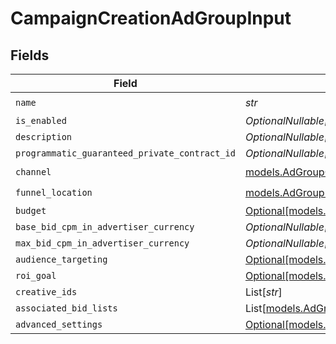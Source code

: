 # CampaignCreationAdGroupInput


## Fields

| Field                                                                                        | Type                                                                                         | Required                                                                                     | Description                                                                                  |
| -------------------------------------------------------------------------------------------- | -------------------------------------------------------------------------------------------- | -------------------------------------------------------------------------------------------- | -------------------------------------------------------------------------------------------- |
| `name`                                                                                       | *str*                                                                                        | :heavy_check_mark:                                                                           | N/A                                                                                          |
| `is_enabled`                                                                                 | *OptionalNullable[bool]*                                                                     | :heavy_minus_sign:                                                                           | N/A                                                                                          |
| `description`                                                                                | *OptionalNullable[str]*                                                                      | :heavy_minus_sign:                                                                           | N/A                                                                                          |
| `programmatic_guaranteed_private_contract_id`                                                | *OptionalNullable[str]*                                                                      | :heavy_minus_sign:                                                                           | N/A                                                                                          |
| `channel`                                                                                    | [models.AdGroupChannel](../models/adgroupchannel.md)                                         | :heavy_check_mark:                                                                           | N/A                                                                                          |
| `funnel_location`                                                                            | [models.AdGroupFunnelLocation](../models/adgroupfunnellocation.md)                           | :heavy_check_mark:                                                                           | N/A                                                                                          |
| `budget`                                                                                     | [Optional[models.AdGroupBudgetInput]](../models/adgroupbudgetinput.md)                       | :heavy_minus_sign:                                                                           | N/A                                                                                          |
| `base_bid_cpm_in_advertiser_currency`                                                        | *OptionalNullable[float]*                                                                    | :heavy_minus_sign:                                                                           | N/A                                                                                          |
| `max_bid_cpm_in_advertiser_currency`                                                         | *OptionalNullable[float]*                                                                    | :heavy_minus_sign:                                                                           | N/A                                                                                          |
| `audience_targeting`                                                                         | [Optional[models.AdGroupAudienceTargetingInput]](../models/adgroupaudiencetargetinginput.md) | :heavy_minus_sign:                                                                           | N/A                                                                                          |
| `roi_goal`                                                                                   | [Optional[models.AdGroupRoiGoalInput]](../models/adgrouproigoalinput.md)                     | :heavy_minus_sign:                                                                           | N/A                                                                                          |
| `creative_ids`                                                                               | List[*str*]                                                                                  | :heavy_minus_sign:                                                                           | N/A                                                                                          |
| `associated_bid_lists`                                                                       | List[[models.AdGroupAssociateBidListInput](../models/adgroupassociatebidlistinput.md)]       | :heavy_minus_sign:                                                                           | N/A                                                                                          |
| `advanced_settings`                                                                          | [Optional[models.AdGroupAdvancedSettingsInput]](../models/adgroupadvancedsettingsinput.md)   | :heavy_minus_sign:                                                                           | N/A                                                                                          |